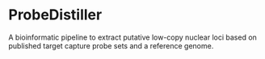 # ProbeDistiller
A bioinformatic pipeline to extract putative low-copy nuclear loci based on published target capture probe sets and a reference genome.
